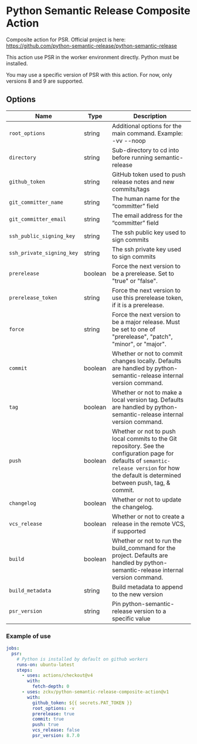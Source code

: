 # Python Semantic Release Composite Action
Composite action for PSR.
Official project is here:
  https://github.com/python-semantic-release/python-semantic-release

This action use PSR in the worker environment directly.
Python must be installed.

You may use a specific version of PSR with this action.
For now, only versions 8 and 9 are supported.

## Options

| Name                      | Type | Description|
|---------------------------|------------|------------|
|`root_options`             | string | Additional options for the main command. Example: -vv --noop|
|`directory`                | string | Sub-directory to cd into before running semantic-release|
|`github_token`             | string | GitHub token used to push release notes and new commits/tags|
|`git_committer_name`       | string | The human name for the “committer” field|
|`git_committer_email`      | string | The email address for the “committer” field|
|`ssh_public_signing_key`   | string | The ssh public key used to sign commits|
|`ssh_private_signing_key`  | string | The ssh private key used to sign commits|
|`prerelease`               | boolean | Force the next version to be a prerelease. Set to "true" or "false".|
|`prerelease_token`         | string | Force the next version to use this prerelease token, if it is a prerelease.|
|`force`                    | string | Force the next version to be a major release. Must be set to one of "prerelease", "patch", "minor", or "major". |
|`commit`                   | boolean | Whether or not to commit changes locally. Defaults are handled by python-semantic-release internal version command. |
|`tag`                      | boolean | Whether or not to make a local version tag. Defaults are handled by python-semantic-release internal version command.|
|`push`                     | boolean | Whether or not to push local commits to the Git repository. See the configuration page for defaults of `semantic-release version` for how the default is determined between push, tag, & commit.|
|`changelog`                | boolean | Whether or not to update the changelog.|
|`vcs_release`              | boolean | Whether or not to create a release in the remote VCS, if supported|
|`build`                    | boolean | Whether or not to run the build_command for the project. Defaults are handled by python-semantic-release internal version command.|
|`build_metadata`           | string | Build metadata to append to the new version|
|`psr_version`              | string | Pin python-semantic-release version to a specific value|

### Example of use

```yaml
jobs:
  psr:
    # Python is installed by default on github workers
    runs-on: ubuntu-latest
    steps:
      - uses: actions/checkout@v4
        with:
          fetch-depth: 0
      - uses: zckv/python-semantic-release-composite-action@v1
        with:
          github_token: ${{ secrets.PAT_TOKEN }}
          root_options: -v
          prerelease: true
          commit: true
          push: true
          vcs_release: false
          psr_version: 8.7.0
```
